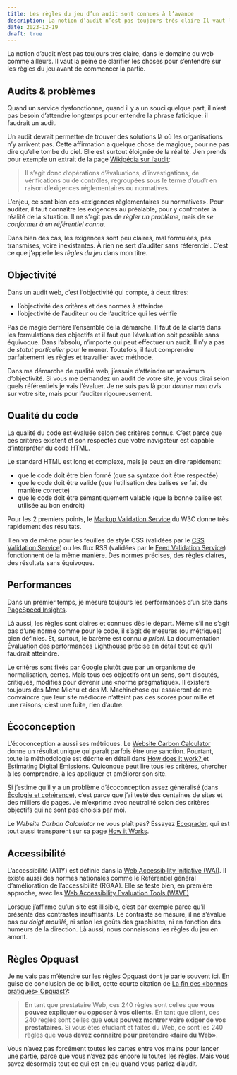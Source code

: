 ```yaml
---
title: Les règles du jeu d’un audit sont connues à l’avance
description: La notion d’audit n’est pas toujours très claire Il vaut la peine de s’entendre sur les règles du jeu avant de commencer la partie.
date: 2023-12-19
draft: true
---
```


La notion d’audit n’est pas toujours très claire, dans le domaine du web comme ailleurs. Il vaut la peine de clarifier les choses pour s’entendre sur les règles du jeu avant de commencer la partie.

## Audits & problèmes

Quand un service dysfonctionne, quand il y a un souci quelque part, il n’est pas besoin d’attendre longtemps pour entendre la phrase fatidique: il faudrait un audit.

Un audit devrait permettre de trouver des solutions là où les organisations n’y arrivent pas. Cette affirmation a quelque chose de magique, pour ne pas dire qu’elle tombe du ciel. Elle est surtout éloignée de la réalité. J’en prends pour exemple un extrait de la page [Wikipédia sur l’audit](https://fr.wikipedia.org/wiki/Audit):

> Il s’agit donc d’opérations d’évaluations, d’investigations, de vérifications ou de contrôles, regroupées sous le terme d’*audit* en raison d’exigences réglementaires ou normatives.

L’enjeu, ce sont bien ces «exigences règlementaires ou normatives». Pour auditer, il faut connaître les exigences au préalable, pour y confronter la réalité de la situation. Il ne s’agit pas de *règler un problème*, mais de *se conformer à un référentiel connu*.

Dans bien des cas, les exigences sont peu claires, mal formulées, pas transmises, voire inexistantes. À rien ne sert d’auditer sans référentiel. C’est ce que j’appelle les *règles du jeu* dans mon titre.

## Objectivité

Dans un audit web, c’est l’objectivité qui compte, à deux titres:

- l’objectivité des critères et des normes à atteindre
- l’objectivité de l’auditeur ou de l’auditrice qui les vérifie

Pas de magie derrière l’ensemble de la démarche. Il faut de la clarté dans les formulations des objectifs et il faut que l’évaluation soit possible sans équivoque. Dans l’absolu, n’importe qui peut effectuer un audit. Il n’y a pas de *statut particulier* pour le mener. Toutefois, il faut comprendre parfaitement les règles et travailler avec méthode.

Dans ma démarche de qualité web, j’essaie d’atteindre un maximum d’objectivité. Si vous me demandez un audit de votre site, je vous dirai selon quels référentiels je vais l’évaluer. Je ne suis pas là pour *donner mon avis* sur votre site, mais pour l’auditer rigoureusement.

## Qualité du code

La qualité du code est évaluée selon des critères connus. C’est parce que ces critères existent et son respectés que votre navigateur est capable d’interpréter du code HTML.

Le standard HTML est long et complexe, mais je peux en dire rapidement:

- que le code doit être bien formé (que sa syntaxe doit être respectée)
- que le code doit être valide (que l’utilisation des balises se fait de manière correcte)
- que le code doit être sémantiquement valable (que la bonne balise est utilisée au bon endroit)

Pour les 2 premiers points, le [Markup Validation Service](https://validator.w3.org/) du W3C donne très rapidement des résultats.

Il en va de même pour les feuilles de style CSS (validées par le [CSS Validation Service](https://jigsaw.w3.org/css-validator/)) ou les flux RSS (validées par le [Feed Validation Service](https://validator.w3.org/feed/)) fonctionnent de la même manière. Des normes précises, des règles claires, des résultats sans équivoque.

## Performances

Dans un premier temps, je mesure toujours les performances d’un site dans [PageSpeed Insights](https://pagespeed.web.dev/?hl=fr).  

Là aussi, les règles sont claires et connues dès le départ. Même s’il ne s’agit pas d’une norme comme pour le code, il s’agit de mesures (ou métriques) bien définies. Et, surtout, le barème est connu *a priori*. La documentation [Évaluation des performances Lighthouse](https://developer.chrome.com/docs/lighthouse/performance/performance-scoring?hl=fr) précise en détail tout ce qu’il faudrait atteindre.

Le critères sont fixés par Google plutôt que par un organisme de normalisation, certes. Mais tous ces objectifs ont un sens, sont discutés, critiqués, modifiés pour devenir une «norme pragmatique». Il existera toujours des Mme Michu et des M. Machinchose qui essaieront de me convaincre que leur site médiocre n’atteint pas ces scores pour mille et une raisons; c’est une fuite, rien d’autre.

## Écoconception

L’écoconception a aussi ses métriques. Le [Website Carbon Calculator](https://www.websitecarbon.com/) donne un résultat unique qui paraît parfois être une sanction. Pourtant, toute la méthodologie est décrite en détail dans [How does it work?
](https://www.websitecarbon.com/how-does-it-work/) et [Estimating Digital Emissions](https://sustainablewebdesign.org/calculating-digital-emissions/). Quiconque peut lire tous les critères, chercher à les comprendre, à les appliquer et améliorer son site.

Si j’estime qu’il y a un problème d’écoconception assez généralisé (dans [Écologie et cohérence](/qualite/ecologie-coherence/)), c’est parce que j’ai testé des centaines de sites et des milliers de pages. Je m’exprime avec neutralité selon des critères objectifs qui ne sont pas choisis par moi.

Le *Website Carbon Calculator* ne vous plaît pas? Essayez [Ecograder](https://ecograder.com/), qui est tout aussi transparent sur sa page [How it Works](https://ecograder.com/how-it-works).

## Accessibilité

L’accessibilité (A11Y) est définie dans la [Web Accessibility Initiative (WAI)](https://www.w3.org/WAI/). Il existe aussi des normes nationales comme le Référentiel général d’amélioration de l’accessibilité (RGAA). Elle se teste bien, en première approche, avec les [Web Accessibility Evaluation Tools (WAVE)](https://wave.webaim.org/)

Lorsque j’affirme qu’un site est illisible, c’est par exemple parce qu’il présente des contrastes insuffisants. Le contraste se mesure, il ne s’évalue pas *au doigt mouillé*, ni selon les goûts des graphistes, ni en fonction des humeurs de la direction. Là aussi, nous connaissons les règles du jeu en amont.

## Règles Opquast

Je ne vais pas m’étendre sur les règles Opquast dont je parle souvent ici. En guise de conclusion de ce billet, cette courte citation de [La fin des «bonnes pratiques» Opquast?](https://www.opquast.com/la-fin-des-bonnes-pratiques-opquast/):

> En tant que prestataire Web, ces 240 règles sont celles que **vous pouvez expliquer ou opposer à vos clients**. En tant que client, ces 240 règles sont celles que **vous pouvez montrer voire exiger de vos prestataires**. Si vous êtes étudiant et faites du Web, ce sont les 240 règles que **vous devez connaître pour prétendre «faire du Web»**.

Vous n’avez pas forcément toutes les cartes entre vos mains pour lancer une partie, parce que vous n’avez pas encore lu toutes les règles. Mais vous savez désormais tout ce qui est en jeu quand vous parlez d’audit.